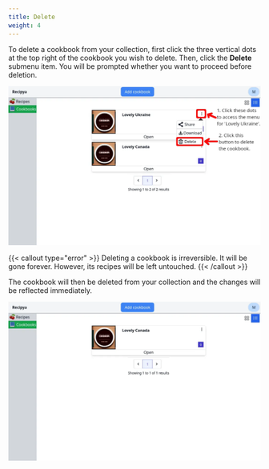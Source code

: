 ```yaml
---
title: Delete
weight: 4
---
```


To delete a cookbook from your collection, first click the three vertical dots at the top right of 
the cookbook you wish to delete. Then, click the **Delete** submenu item. You will be prompted whether
you want to proceed before deletion.

![](cookbook-delete.webp)

{{< callout type="error" >}}
Deleting a cookbook is irreversible. It will be gone forever.
However, its recipes will be left untouched.
{{< /callout >}}

The cookbook will then be deleted from your collection and the changes will be reflected immediately.

![](cookbook-delete-aftermath.webp)
